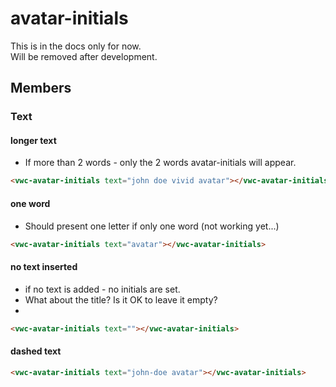 # avatar-initials
This is in the docs only for now.  
Will be removed after development.


## Members
### Text

#### longer text
- If more than 2 words - only the 2 words avatar-initials will appear.

```html preview
<vwc-avatar-initials text="john doe vivid avatar"></vwc-avatar-initials>
```

#### one word
- Should present one letter if only one word (not working yet...)

```html preview
<vwc-avatar-initials text="avatar"></vwc-avatar-initials>
```

#### no text inserted
- if no text is added - no initials are set.  
- What about the title? Is it OK to leave it empty?
- 
```html preview
<vwc-avatar-initials text=""></vwc-avatar-initials>
```
#### dashed text
```html preview
<vwc-avatar-initials text="john-doe avatar"></vwc-avatar-initials>
```
